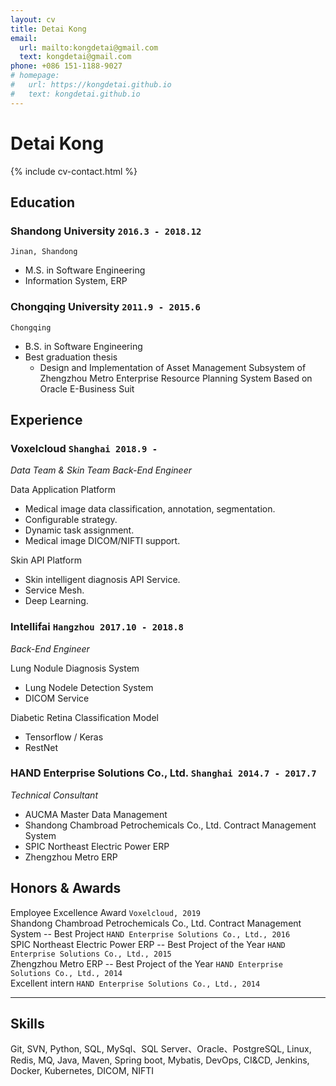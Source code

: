 ```yaml
---
layout: cv
title: Detai Kong
email:
  url: mailto:kongdetai@gmail.com
  text: kongdetai@gmail.com
phone: +086 151-1188-9027
# homepage:
#   url: https://kongdetai.github.io
#   text: kongdetai.github.io
---
```


# Detai **Kong**

<!--
include contact information from the front matter
Supported arguments:
    - homepage: url, text
    - phone
    - email
-->

{% include cv-contact.html %}

## Education

### **Shandong University** `2016.3 - 2018.12`

```
Jinan, Shandong
```

- M.S. in Software Engineering
- Information System, ERP

### **Chongqing University** `2011.9 - 2015.6`

```
Chongqing
```

- B.S. in Software Engineering
- Best graduation thesis
  - Design and Implementation of Asset Management Subsystem of Zhengzhou Metro Enterprise Resource Planning System Based on Oracle E-Business Suit

## Experience

### **Voxelcloud** `Shanghai 2018.9 -`

_Data Team & Skin Team Back-End Engineer_<br>

Data Application Platform

- Medical image data classification, annotation, segmentation.
- Configurable strategy.
- Dynamic task assignment.
- Medical image DICOM/NIFTI support.

Skin API Platform

- Skin intelligent diagnosis API Service.
- Service Mesh.
- Deep Learning.

### **Intellifai** `Hangzhou 2017.10 - 2018.8`

_Back-End Engineer_<br>

Lung Nodule Diagnosis System

- Lung Nodele Detection System
- DICOM Service

Diabetic Retina Classification Model

- Tensorflow / Keras
- RestNet

### **HAND Enterprise Solutions Co., Ltd.** `Shanghai 2014.7 - 2017.7`

_Technical Consultant_<br>

- AUCMA Master Data Management
- Shandong Chambroad Petrochemicals Co., Ltd. Contract Management System
- SPIC Northeast Electric Power ERP
- Zhengzhou Metro ERP

## Honors & Awards

Employee Excellence Award `Voxelcloud, 2019` <br>
Shandong Chambroad Petrochemicals Co., Ltd. Contract Management System -- Best Project `HAND Enterprise Solutions Co., Ltd., 2016` <br>
SPIC Northeast Electric Power ERP -- Best Project of the Year `HAND Enterprise Solutions Co., Ltd., 2015`<br>
Zhengzhou Metro ERP -- Best Project of the Year `HAND Enterprise Solutions Co., Ltd., 2014`<br>
Excellent intern `HAND Enterprise Solutions Co., Ltd., 2014` <br>

---

## Skills

Git, SVN,
Python,
SQL, MySql、SQL Server、Oracle、PostgreSQL,
Linux, Redis, MQ,
Java, Maven, Spring boot, Mybatis,
DevOps, CI&CD, Jenkins, Docker, Kubernetes,
DICOM, NIFTI

<!-- ### Footer

Last updated: May 2013 -->
